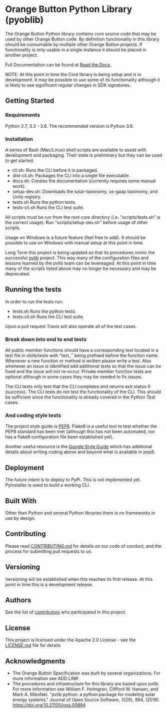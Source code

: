 # Orange Button Python Library (pyoblib)

The Orange Button Python library contains core source code that may be used by other Orange Button code.  By definition functionality in this library should be consumable by multiple other Orange Button projects.  If functionality is only usable in a single instance it should be placed in another project.

Full Documentation can be found at [Read the Docs](https://pyoblib.readthedocs.io/en/latest/).

NOTE: At this point in time the Core library is being setup and is in development.  It may be possible to use some of its functionality although it is likely to see significant regular changes in SDK signatures.

## Getting Started

### Requirements

Python 2.7, 3.3 - 3.6.  The recommended version is Python 3.6.

### Installation

A series of Bash (Mac/Linux) shell scripts are available to assist with development and packaging. Their state is preliminary but they can be used to get started.

* cli.sh: Runs the CLI before it is packaged.
* dist-cli.sh: Packages the CLI into a single file executable.
* docs.sh: Creates the documentation (currently requires some manual work).
* setup-dev.sh: Downloads the solar-taxonomy, us-gaap taxonomy, and Units registry.
* tests.sh Runs the python tests.
* tests-cli.sh Runs the CLI test suite.

All scripts must be run from the root core directory (i.e. "scripts/tests.sh" is the correct usage).  Run "scripts/setup-dev.sh" before usage of other scripts.

Usage on Windows is a future feature (feel free to add).  It should be possible to use on Windows with manual setup at this point in time.

Long Term this project is being updated so that its procedures mimic the successful [pvlib](https://github.com/pvlib/pvlib-python) project.  This way many of the configuration files and lessons learned by the pvlib team can be levereaged.  At this point in time many of the scripts listed above may no longer be necessary and may be deprecated.

## Running the tests

In order to run the tests run:

* tests.sh Runs the python tests.
* tests-cli.sh Runs the CLI test suite.

Upon a pull request Travis will also operate all of the test cases.

### Break down into end to end tests

All public member functions should have a corresponding test located in a test file in oblib/tests with "test_" being prefixed before the function name.  Whenever a new function or method is written please write a test.  Also whenever an issue is identified add additional tests so that the issue can be fixed and the issue will not re-occur.  Private member function tests are optional although in some cases they may be needed to fix issues.

The CLI tests only test that the CLI completes and returns exit status 0 (success).  The CLI tests do not test the functionality of the CLI.  This should be sufficient since the functionality is already covered in the Python Test cases.

### And coding style tests

The project style guide is [PEP8](https://www.python.org/dev/peps/pep-0008/).  Flake8 is a useful tool to test whether the PEP8 standard has been met (although this has not been automated, nor has a flake8 configuration file been established yet).

Another useful resource is the [Google Style Guide](https://github.com/google/styleguide/blob/gh-pages/pyguide.md) which has additional details about writing coding above and beyond what is available in pep8.

## Deployment

The future intent is to deploy to PyPl.  This is not implemented yet.  PyInstaller is used to build a working CLI.

## Built With

Other than Python and several Python libraries there is no frameworks in use by design.

## Contributing

Please read [CONTRIBUTING.md](CONTRIBUTING.md) for details on our code of conduct, and the process for submitting pull requests to us.

## Versioning

Versioning will be established when this reaches its first release.  At this point in time this is a development release.

## Authors

See the list of [contributors](https://github.com/SunSpecOrangeButton/pyoblib/graphs/contributors) who participated in this project.

## License

This project is licensed under the Apache 2.0 License - see the [LICENSE.md](LICENSE.md) file for details

## Acknowledgments

* The Orange Button Specification was built by several organizations.  For more information see ADD LINK
* The procedures and infrastructure for this library are based upon pvlib.  For more information see William F. Holmgren, Clifford W. Hansen, and Mark A. Mikofski. "pvlib python: a python package for modeling solar energy systems." Journal of Open Source Software, 3(29), 884, (2018). https://doi.org/10.21105/joss.00884


